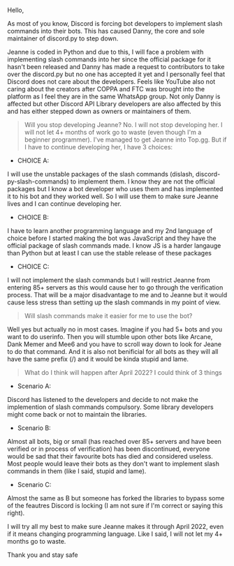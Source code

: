 Hello,

As most of you know, Discord is forcing bot developers to implement slash commands into their bots. This has caused Danny, the core and sole maintainer of discord.py to step down.

Jeanne is coded in Python and due to this, I will face a problem with implementing slash commands into her since the official package for it hasn't been released and Danny has made a request to contributors to take over the discord.py but no one has accepted it yet and I personally feel that Discord does not care about the developers. Feels like YouTube also not caring about the creators after COPPA and FTC was brought into the platform as I feel they are in the same WhatsApp group. Not only Danny is affected but other Discord API Library developers are also affected by this and has either stepped down as owners or maintainers of them.

> Will you stop developing Jeanne?
No. I will not stop developing her. I will not let 4+ months of work go to waste (even though I'm a beginner programmer). I've managed to get Jeanne into Top.gg. But if I have to continue developing her, I have 3 choices:

* CHOICE A:

I will use the unstable packages of the slash commands (dislash, discord-py-slash-commands) to implement them. I know they are not the official packages but I know a bot developer who uses them and has implemented it to his bot and they worked well. So I will use them to make sure Jeanne lives and I can continue developing her.

* CHOICE B:

I have to learn another programming language and my 2nd language of choice before I started making the bot was JavaScript and they have the official package of slash commands made. I know JS is a harder langauge than Python but at least I can use the stable release of these packages

* CHOICE C:

I will not implement the slash commands but I will restrict Jeanne from entering 85+ servers as this would cause her to go through the verification process. That will be a major disadvantage to me and to Jeanne but it would cause less stress than setting up the slash commands in my point of view.

> Will slash commands make it easier for me to use the bot?

Well yes but actually no in most cases. Imagine if you had 5+ bots and you want to do userinfo. Then you will stumble upon other bots like Arcane, Dank Memer and Mee6 and you have to scroll way down to look for Jeane to do that command. And it is also not benificial for all bots as they will all have the same prefix (/) and it would be kinda stupid and lame.

> What do I think will happen after April 2022?
I could think of 3 things

* Scenario A:

Discord has listened to the developers and decide to not make the implemention of slash commands compulsory. Some library developers might come back or not to maintain the libraries.

* Scenario B:

Almost all bots, big or small (has reached over 85+ servers and have been verified or in process of verification) has been discontinued, everyone would be sad that their favourite bots has died and considered useless. Most people would leave their bots as they don't want to implement slash commands in them (like I said, stupid and lame).

* Scenario C:

Almost the same as B but someone has forked the libraries to bypass some of the feautres Discord is locking (I am not sure if I'm correct or saying this right).

I will try all my best to make sure Jeanne makes it through April 2022, even if it means changing programming language. Like I said, I will not let my 4+ months go to waste.

Thank you and stay safe